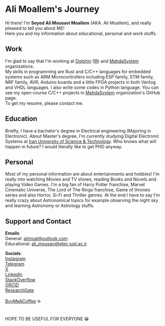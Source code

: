 # Ali Moallem's Journey 

Hi there! I'm **Seyed Ali Mousavi Moallem** (AKA. Ali Moallem), and really pleased to tell you about ME! \
Here you and my information about educational, personal and work stuffs. 

## Work
I'm glad to say that I'm working at [Dolphin](https://dolphinconnect.tech/) ([IR](https://2lphin.com/)) and [MahdaSystem](https://www.mahdasystem.com/) organizations. \
My skills in programming are Rust and C/C++ languages for embedded systems such as ARM Microcontrollers including ESP family, STM family, NRF family, AVR, Arduino boards and a little FPGA projects in both Verilog and VHDL languages.
I also write some codes in Python language.
You can see my open course C/C++ projects in [MahdaSystem](https://github.com/MahdaSystem) organization's GitHub page. \
To get my resume, please contact me.

## Education
Briefly, I have a bachelor's degree in Electrical engineering (Majoring in Electronic). About Master's degree, I'm currently studying Digital Electronic Systems at [Iran University of Science & Technology](http://www.iust.ac.ir/en). Who knows what will happen in future? I would literally like to get PHD anyway.

## Personal
Most of my personal information are about entertainments and hobbies!
I'm really into watching Movies and TV shows, reading Books and Novels and playing Video Games. I'm a big fan of Harry Potter franchise, Marvel Cinematic Universe, The Lord of The Rings franchise, Game of thrones series and also Horror, Si-Fi and Thriller genres. At the end I have to say I'm really crazy about Astronomical topics for example observing the night sky and learning Astronomy or Astrology stuffs. 

## Support and Contact
**Emails**: \
General: alimoal@outlook.com \
Educational: ali_mousavi@elec.iust.ac.ir 

**Socials**: \
[Instagram](https://www.instagram.com/alimoall/) \
[Telegram](https://www.t.me/AliMoallem1) \
[X](https://x.com/AliMoallem10) \
[LinkedIn](https://www.linkedin.com/in/ali-moallem-55883619a/) \
[StackOverflow](https://stackoverflow.com/users/13628566/alimo) \
[ORCID](https://orcid.org/0009-0008-2235-0737)\
[ResearchGate](https://www.researchgate.net/profile/Seyed-Ali-Mousavi-Moallem) \
\
[BuyMeACoffee](https://www.buymeacoffee.com/alimo) ☕ \
\
\
HOPE TO BE USEFUL FOR EVERYONE 😁
